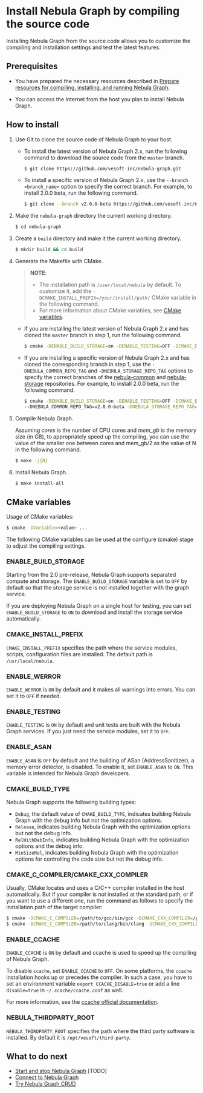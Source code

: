 # Install Nebula Graph by compiling the source code

Installing Nebula Graph from the source code allows you to customize the compiling and installation settings and test the latest features.

## Prerequisites

* You have prepared the necessary resources described in [Prepare resources for compiling, installing, and running Nebula Graph](../1.resource-preparations.md).

* You can access the Internet from the host you plan to install Nebula Graph.

## How to install

1. Use Git to clone the source code of Nebula Graph to your host.

    * To install the latest version of Nebula Graph 2.x, run the following command to download the source code from the `master` branch.

        ```bash
        $ git clone https://github.com/vesoft-inc/nebula-graph.git
        ```

    * To install a specific version of Nebula Graph 2.x, use the `--branch <branch_name>` option to specify the correct branch. For example, to install 2.0.0 beta, run the following command.

        ```bash
        $ git clone --branch v2.0.0-beta https://github.com/vesoft-inc/nebula-graph.git
        ```

2. Make the `nebula-graph` directory the current working directory.

    ```bash
    $ cd nebula-graph
    ```

3. Create a `build` directory and make it the current working directory.

    ```bash
    $ mkdir build && cd build
    ```

4. Generate the Makefile with CMake.

    > **NOTE**:
    >
    >* The installation path is `/user/local/nebula` by default. To customize it, add the `-DCMAKE_INSTALL_PREFIX=/your/install/path/` CMake variable in the following command.
    >* For more information about CMake variables, see [CMake variables](#cmake-variables).

   * If you are installing the latest version of Nebula Graph 2.x and has cloned the `master` branch in step 1, run the following command.

        ```bash
        $ cmake -DENABLE_BUILD_STORAGE=on -DENABLE_TESTING=OFF -DCMAKE_BUILD_TYPE=Release ..
        ```

   * If you are installing a specific version of Nebula Graph 2.x and has cloned the corresponding branch in step 1, use the `-DNEBULA_COMMON_REPO_TAG` and `-DNEBULA_STORAGE_REPO_TAG` options to specify the correct branches of the [nebula-common](https://github.com/vesoft-inc/nebula-common "GitHub page of the nebula-common repository") and [nebula-storage](https://github.com/vesoft-inc/nebula-storage "GitHub page of the nebula-storage repository") repositories. For example, to install 2.0.0 beta, run the following command.

        ```bash
        $ cmake -DENABLE_BUILD_STORAGE=on -DENABLE_TESTING=OFF -DCMAKE_BUILD_TYPE=Release \
        --DNEBULA_COMMON_REPO_TAG=v2.0.0-beta -DNEBULA_STORAGE_REPO_TAG=v2.0.0-beta ..
        ```

5. Compile Nebula Graph.

    Assuming *cores* is the number of CPU cores and *mem_gb* is the memory size (in GB), to appropriately speed up the compiling, you can use the value of the smaller one between cores and mem_gb/2 as the value of N in the following command.

    ```bash
    $ make -j{N}
    ```

6. Install Nebula Graph.

    ```bash
    $ make install-all
    ```

## CMake variables

Usage of CMake variables:

```bash
$ cmake -DVariable=<value> ...
```

The following CMake variables can be used at the configure (cmake) stage to adjust the compiling settings.

### ENABLE_BUILD_STORAGE

Starting from the 2.0 pre-release, Nebula Graph supports separated compute and storage. The `ENABLE_BUILD_STORAGE` variable is set to `OFF` by default so that the storage service is not installed together with the graph service.

If you are deploying Nebula Graph on a single host for testing, you can set `ENABLE_BUILD_STORAGE` to `ON` to download and install the storage service automatically.

### CMAKE_INSTALL_PREFIX

`CMAKE_INSTALL_PREFIX` specifies the path where the service modules, scripts, configuration files are installed. The default path is `/usr/local/nebula`.

### ENABLE_WERROR

`ENABLE_WERROR` is `ON` by default and it makes all warnings into errors. You can set it to `OFF` if needed.

### ENABLE_TESTING

`ENABLE_TESTING` is `ON` by default and unit tests are built with the Nebula Graph services. If you just need the service modules, set it to `OFF`.

### ENABLE_ASAN

`ENABLE_ASAN` is `OFF` by default and the building of ASan (AddressSanitizer), a memory error detector, is disabled. To enable it, set `ENABLE_ASAN` to `ON`. This variable is intended for Nebula Graph developers.

### CMAKE_BUILD_TYPE

Nebula Graph supports the following building types:

* `Debug`, the default value of `CMAKE_BUILD_TYPE`, indicates building Nebula Graph with the debug info but not the optimization options.
* `Release`, indicates building Nebula Graph with the optimization options but not the debug info.
* `RelWithDebInfo`, indicates building Nebula Graph with the optimization options and the debug info.
* `MinSizeRel`, indicates building Nebula Graph with the optimization options for controlling the code size but not the debug info.

### CMAKE_C_COMPILER/CMAKE_CXX_COMPILER

Usually, CMake locates and uses a C/C++ compiler installed in the host automatically. But if your compiler is not installed at the standard path, or if you want to use a different one, run the command as follows to specify the installation path of the target compiler:

```bash
$ cmake -DCMAKE_C_COMPILER=/path/to/gcc/bin/gcc -DCMAKE_CXX_COMPILER=/path/to/gcc/bin/g++ ..
$ cmake -DCMAKE_C_COMPILER=/path/to/clang/bin/clang -DCMAKE_CXX_COMPILER=/path/to/clang/bin/clang++ ..
```

### ENABLE_CCACHE

`ENABLE_CCACHE` is `ON` by default and ccache is used to speed up the compiling of Nebula Graph.

To disable `ccache`, set `ENABLE_CCACHE` to `OFF`. On some platforms, the `ccache` installation hooks up or precedes the compiler. In such a case, you have to set an environment variable `export CCACHE_DISABLE=true` or add a line `disable=true` in `~/.ccache/ccache.conf` as well.

For more information, see the [ccache official documentation](https://ccache.dev/manual/3.7.6.html).

### NEBULA_THIRDPARTY_ROOT

`NEBULA_THIRDPARTY_ROOT` specifies the path where the third party software is installed. By default it is `/opt/vesoft/third-party`.

## What to do next

* [Start and stop Nebula Graph](../4.start-and-stop-nebula-graph.md) [TODO]
* [Connect to Nebula Graph](../../2.quick-start/3.connect-to-nebula-graph.md)
* [Try Nebula Graph CRUD](../../2.quick-start/4.nebula-graph-crud.md)
